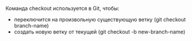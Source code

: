 Команда checkout используется в Git, чтобы:
* переключится на произвольную существующую ветку (git checkout branch-name)
* создать новую ветку от текущей (git checkout -b new-branch-name)
